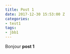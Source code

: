 ```yaml
---
title: Post 1
date: 2017-12-30 15:53:00 Z
categories:
- test1
tags:
- jbb1
---
```


Bonjour **post 1**